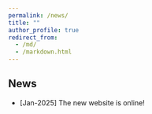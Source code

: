 ```yaml
---
permalink: /news/
title: ""
author_profile: true
redirect_from: 
  - /md/
  - /markdown.html
---
```


News
------
* [Jan-2025] The new website is online!
